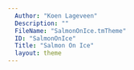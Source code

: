 ```yaml
---
  Author: "Koen Lageveen"
  Description: ""
  FileName: "SalmonOnIce.tmTheme"
  ID: "SalmonOnIce"
  Title: "Salmon On Ice"
  layout: theme
---
```

  